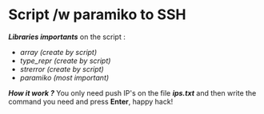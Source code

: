 # Script /w paramiko to SSH 

***Libraries importants*** on the script :
 - *array         (create by script)*
 - *type_repr (create by script)*
 - *strerror     (create by script)*
 - *paramiko  (most important)*

***How it work ?***
You only need push IP's on the file ***ips.txt*** and then write the command you need and press **Enter**, happy hack!
